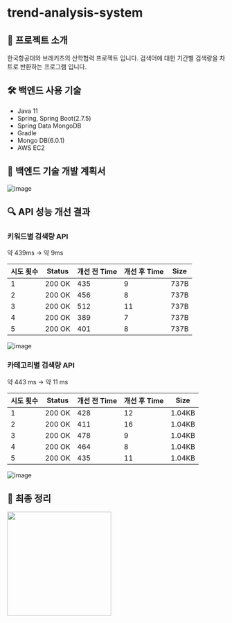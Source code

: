 # trend-analysis-system

## 📝 프로젝트 소개
한국항공대와 브래키츠의 산학협력 프로젝트 입니다. 검색어에 대한 기간별 검색량을 차트로 반환하는 프로그램 입니다.

## 🛠️ 백엔드 사용 기술
- Java 11
- Spring, Spring Boot(2.7.5)
- Spring Data MongoDB
- Gradle
- Mongo DB(6.0.1)
- AWS EC2

## 📅 백엔드 기술 개발 계획서
![image](https://github.com/player-geun/trend-analysis-system/assets/87115015/e6299f1d-d4b7-4943-8a6c-79740488769b)

## 🔍 API 성능 개선 결과
### 키워드별 검색량 API
약 439ms -> 약 9ms

| 시도 횟수 | Status | 개선 전 Time | 개선 후 Time | Size |
| --- | --- | --- | --- | --- |
| 1 | 200 OK | 435 | 9 | 737B |
| 2 | 200 OK | 456 | 8 | 737B |
| 3 | 200 OK | 512 | 11 | 737B |
| 4 | 200 OK | 389 | 7 | 737B |
| 5 | 200 OK | 401 | 8 | 737B |

![image](https://github.com/player-geun/trend-analysis-system/assets/87115015/e61dbbf9-28da-4fa7-957d-c03db93d8792)


### 카테고리별 검색량 API
약 443 ms -> 약 11 ms

| 시도 횟수 | Status | 개선 전 Time | 개선 후 Time | Size |
| --- | --- | --- | --- | --- |
| 1 | 200 OK | 428 | 12 | 1.04KB |
| 2 | 200 OK | 411 | 16 | 1.04KB |
| 3 | 200 OK | 478 | 9 | 1.04KB |
| 4 | 200 OK | 464 | 8 | 1.04KB |
| 5 | 200 OK | 435 | 11 | 1.04KB |

![image](https://github.com/player-geun/trend-analysis-system/assets/87115015/cc8c1cdc-a925-45f5-b211-6e34b7c9b3b8)


## 📄 최종 정리
<img src="https://github.com/player-geun/trend-analysis-system/assets/87115015/1cb592a4-71fc-49ba-8648-401fd1893e83" style="width: 25vw;" />

